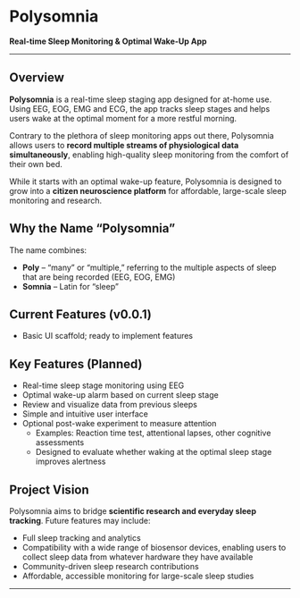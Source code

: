 # Polysomnia

**Real-time Sleep Monitoring & Optimal Wake-Up App**

---

## Overview

**Polysomnia** is a real-time sleep staging app designed for at-home use. Using EEG, EOG, EMG and ECG, the app tracks sleep stages and helps users wake at the optimal moment for a more restful morning.

Contrary to the plethora of sleep monitoring apps out there, Polysomnia allows users to **record multiple streams of physiological data simultaneously**, enabling high-quality sleep monitoring from the comfort of their own bed.

While it starts with an optimal wake-up feature, Polysomnia is designed to grow into a **citizen neuroscience platform** for affordable, large-scale sleep monitoring and research.

## Why the Name “Polysomnia”

The name combines:  
- **Poly** – “many” or “multiple,” referring to the multiple aspects of sleep that are being recorded (EEG, EOG, EMG)
- **Somnia** – Latin for “sleep”  

## Current Features (v0.0.1)
- Basic UI scaffold; ready to implement features

## Key Features (Planned)

- Real-time sleep stage monitoring using EEG  
- Optimal wake-up alarm based on current sleep stage  
- Review and visualize data from previous sleeps 
- Simple and intuitive user interface  
- Optional post-wake experiment to measure attention
    - Examples: Reaction time test, attentional lapses, other cognitive assessments
    - Designed to evaluate whether waking at the optimal sleep stage improves alertness

## Project Vision

Polysomnia aims to bridge **scientific research and everyday sleep tracking**. Future features may include:  

- Full sleep tracking and analytics  
- Compatibility with a wide range of biosensor devices, enabling users to collect sleep data from whatever hardware they have available  
- Community-driven sleep research contributions  
- Affordable, accessible monitoring for large-scale sleep studies  

---